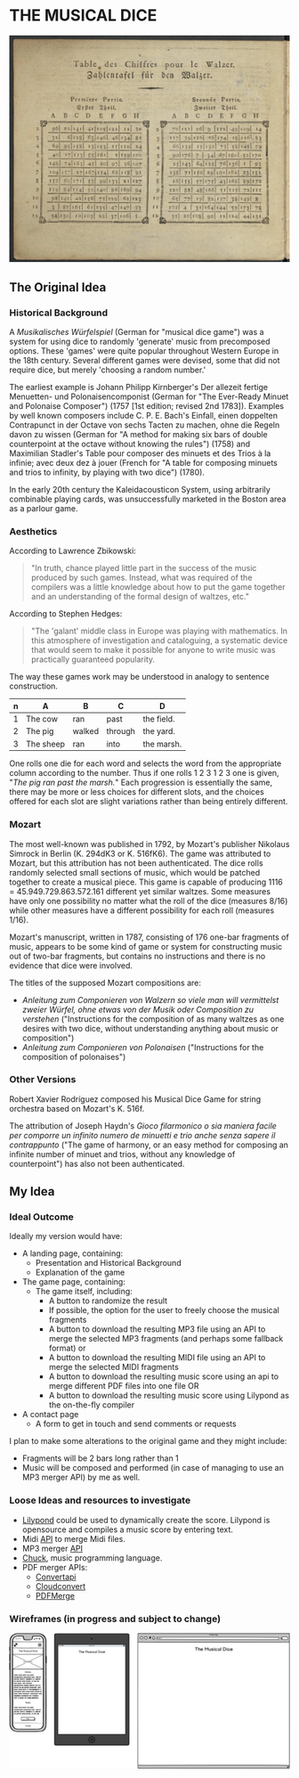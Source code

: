 # **THE MUSICAL DICE**
![Original Edition](assets/images/rules-original-edition.png)

## The Original Idea

### Historical Background

A *Musikalisches Würfelspiel* (German for "musical dice game") was a system for using dice to randomly 'generate' music from precomposed options. These 'games' were quite popular throughout Western Europe in the 18th century. Several different games were devised, some that did not require dice, but merely 'choosing a random number.'

The earliest example is Johann Philipp Kirnberger's Der allezeit fertige Menuetten- und Polonaisencomponist (German for "The Ever-Ready Minuet and Polonaise Composer") (1757 [1st edition; revised 2nd 1783]). Examples by well known composers include C. P. E. Bach's Einfall, einen doppelten Contrapunct in der Octave von sechs Tacten zu machen, ohne die Regeln davon zu wissen (German for "A method for making six bars of double counterpoint at the octave without knowing the rules") (1758) and Maximilian Stadler's Table pour composer des minuets et des Trios à la infinie; avec deux dez à jouer (French for "A table for composing minuets and trios to infinity, by playing with two dice") (1780).

In the early 20th century the Kaleidacousticon System, using arbitrarily combinable playing cards, was unsuccessfully marketed in the Boston area as a parlour game.

### Aesthetics

According to Lawrence Zbikowski:
> "In truth, chance played little part in the success of the music produced by such games. Instead, what was required of the compilers was a little knowledge about how to put the game together and an understanding of the formal design of waltzes, etc."

According to Stephen Hedges:
> "The 'galant' middle class in Europe was playing with mathematics. In this atmosphere of investigation and cataloguing, a systematic device that would seem to make it possible for anyone to write music was practically guaranteed popularity.

The way these games work may be understood in analogy to sentence construction.

| n   | A         | B      | C       | D          |
| --- | --------- | ------ | ------- | ---------- |
| 1   | The cow   | ran    | past    | the field. |
| 2   | The pig   | walked | through | the yard.  |
| 3   | The sheep | ran    | into    | the marsh. |

One rolls one die for each word and selects the word from the appropriate column according to the number. Thus if one rolls 1 2 3 1 2 3 one is given, "*The pig ran past the marsh.*" Each progression is essentially the same, there may be more or less choices for different slots, and the choices offered for each slot are slight variations rather than being entirely different.

### Mozart

The most well-known was published in 1792, by Mozart's publisher Nikolaus Simrock in Berlin (K. 294dK3 or K. 516fK6). The game was attributed to Mozart, but this attribution has not been authenticated. The dice rolls randomly selected small sections of music, which would be patched together to create a musical piece. This game is capable of producing 1116 = 45.949.729.863.572.161 different yet similar waltzes.
Some measures have only one possibility no matter what the roll of the dice (measures 8/16) while other measures have a different possibility for each roll (measures 1/16).

Mozart's manuscript, written in 1787, consisting of 176 one-bar fragments of music, appears to be some kind of game or system for constructing music out of two-bar fragments, but contains no instructions and there is no evidence that dice were involved.

The titles of the supposed Mozart compositions are:

- *Anleitung zum Componieren von Walzern so viele man will vermittelst zweier Würfel, ohne etwas von der Musik oder Composition zu verstehen* ("Instructions for the composition of as many waltzes as one desires with two dice, without understanding anything about music or composition")
- *Anleitung zum Componieren von Polonaisen* ("Instructions for the composition of polonaises")

### Other Versions

Robert Xavier Rodríguez composed his Musical Dice Game for string orchestra based on Mozart's K. 516f.

The attribution of Joseph Haydn's *Gioco filarmonico o sia maniera facile per comporre un infinito numero de minuetti e trio anche senza sapere il contrappunto* ("The game of harmony, or an easy method for composing an infinite number of minuet and trios, without any knowledge of counterpoint") has also not been authenticated.

## My Idea

### Ideal Outcome

Ideally my version would have:

- A landing page, containing:
  - Presentation and Historical Background
  - Explanation of the game
- The game page, containing:
  - The game itself, including:
    - A button to randomize the result
    - If possible, the option for the user to freely choose the musical fragments
    - A button to download the resulting MP3 file using an API to merge the selected MP3 fragments (and perhaps some fallback format) or
    - A button to download the resulting MIDI file using an API to merge the selected MIDI fragments
    - A button to download the resulting music score using an api to merge different PDF files into one file OR
    - A button to download the resulting music score using Lilypond as the on-the-fly compiler
- A contact page
  - A form to get in touch and send comments or requests

I plan to make some alterations to the original game and they might include:

- Fragments will be 2 bars long rather than 1
- Music will be composed and performed (in case of managing to use an MP3 merger API) by me as well.

### Loose Ideas and resources to investigate

- [Lilypond](http://lilypond.org/index.html) could be used to dynamically create the score. Lilypond is opensource and compiles a music score by entering text.
- Midi [API](https://www.keithmcmillen.com/blog/making-music-in-the-browser-web-midi-api/) to merge Midi files.
- MP3 merger [API](https://github.com/jackedgson/crunker)
- [Chuck](https://chuck.cs.princeton.edu/), music programming language.
- PDF merger APIs:
    - [Convertapi](https://www.convertapi.com/pdf-to-merge)
    - [Cloudconvert](https://cloudconvert.com/api/v1/mergepdf)
    - [PDFMerge](https://pdfmerge.smartsfile.com/api.html)

### Wireframes (in progress and subject to change)

![Index.html](./wireframes/index.png)